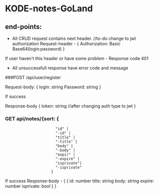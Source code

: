 # KODE-notes-GoLand
## end-points:

* All CRUD request contains next header. //to-do change to jwt authorization 
Request-header - {
    Authorization: Basic Base64(login:password)
}

If user haven't this header or have some problem - Response code 401

* All unsuccessfull response have error code and message

###POST /api/user/register

Request-body: { 
    login: string
    Password: string
}

If success

Response-body {
    token: string //after changing auth type to jwt
}

### GET api/notes/{sort: {
                           "id" |
                           "-id" |
                           "title" |
                           "-title" |
                           "body" |
                           "-body" |
                           "expir" |
                           "-expire" |
                           "isprivate"|
                           "-isprivate"
                         }
If success
Response-body - {
    {
         id: number 
         title: string
         body: string
         expire: number
         isprivate: bool
    }
}

